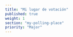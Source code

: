 ```yaml
---
title: "Mi lugar de votación"
published: true
weight: 1
section: "my-polling-place"
priority: "Major"
---
```


